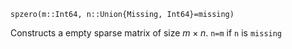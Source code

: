 ```
spzero(m::Int64, n::Union{Missing, Int64}=missing)
```

Constructs a empty sparse matrix of size $m\times n$. `n=m` if `n` is `missing`
